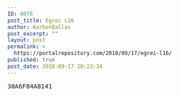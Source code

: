```yaml
---
ID: 8076
post_title: Egrei L16
author: KorbenDallas
post_excerpt: ""
layout: post
permalink: >
  https://portalrepository.com/2018/09/17/egrei-l16/
published: true
post_date: 2018-09-17 20:23:34
---
```

<pre>30A6F84A8141</pre>